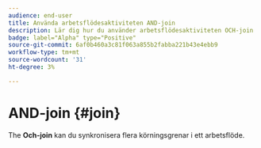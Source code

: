 ```yaml
---
audience: end-user
title: Använda arbetsflödesaktiviteten AND-join
description: Lär dig hur du använder arbetsflödesaktiviteten OCH-join
badge: label="Alpha" type="Positive"
source-git-commit: 6af0b460a3c81f063a855b2fabba221b43e4ebb9
workflow-type: tm+mt
source-wordcount: '31'
ht-degree: 3%

---
```



# AND-join {#join}

The **Och-join** kan du synkronisera flera körningsgrenar i ett arbetsflöde.
